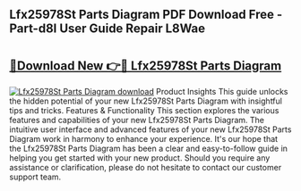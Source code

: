 ## Lfx25978St Parts Diagram PDF Download Free - Part-d8I User Guide Repair L8Wae

# <h2><a href="http://dfhihv.blite.top/?on=Lfx25978St+Parts+Diagram">🔗Download New 👉🔴 Lfx25978St Parts Diagram</a></h2>

[![Lfx25978St Parts Diagram download](https://i.imgur.com/lujVjoI.png)](http://dfhihv.blite.top/?on=Lfx25978St+Parts+Diagram)
Product Insights This guide unlocks the hidden potential of your new Lfx25978St Parts Diagram with insightful tips and tricks. Features & Functionality This section explores the various features and capabilities of your new Lfx25978St Parts Diagram. The intuitive user interface and advanced features of your new Lfx25978St Parts Diagram work in harmony to enhance your experience. It's our hope that the Lfx25978St Parts Diagram has been a clear and easy-to-follow guide in helping you get started with your new product. Should you require any assistance or clarification, please do not hesitate to contact our customer support team.
